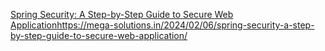 [Spring Security: A Step-by-Step Guide to Secure Web Application](https://mega-solutions.in/2024/02/06/spring-security-a-step-by-step-guide-to-secure-web-application/)https://mega-solutions.in/2024/02/06/spring-security-a-step-by-step-guide-to-secure-web-application/
